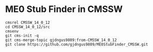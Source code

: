 # ME0 Stub Finder in CMSSW
```
cmsrel CMSSW_14_0_12
cd CMSSW_14_0_12/src
cmsenv
git cms-init -q
git cms-merge-topic gjdngus9809:from-CMSSW_14_0_12
git clone https://github.com/gjdngus9809/ME0StubFinder_CMSSW.git
```
